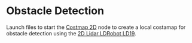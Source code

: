 # Obstacle Detection

Launch files to start the [Costmap 2D](https://navigation.ros.org/configuration/packages/configuring-costmaps.html)
node to create a local costamap for obstacle detection using the [2D Lidar LDRobot LD19](https://github.com/Myzhar/ldrobot-lidar-ros2).

